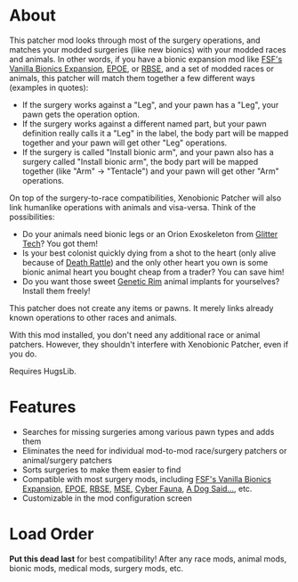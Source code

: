 # About

This patcher mod looks through most of the surgery operations, and matches your modded surgeries (like new bionics) with your modded races and animals.  In other words, if you have a bionic expansion mod like [FSF's Vanilla Bionics Expansion](https://steamcommunity.com/sharedfiles/filedetails/?id=1419675146), [EPOE](https://steamcommunity.com/sharedfiles/filedetails/?id=725956940), or [RBSE](https://steamcommunity.com/sharedfiles/filedetails/?id=850429707), and a set of modded races or animals, this patcher will match them together a few different ways (examples in quotes):

* If the surgery works against a "Leg", and your pawn has a "Leg", your pawn gets the operation option.
* If the surgery works against a different named part, but your pawn definition really calls it a "Leg" in the label, the body part will be mapped together and your pawn will get other "Leg" operations.
* If the surgery is called "Install bionic arm", and your pawn also has a surgery called "Install bionic arm", the body part will be mapped together (like "Arm" -> "Tentacle") and your pawn will get other "Arm" operations.

On top of the surgery-to-race compatibilities, Xenobionic Patcher will also link humanlike operations with animals and visa-versa.  Think of the possibilities:

* Do your animals need bionic legs or an Orion Exoskeleton from [Glitter Tech](https://steamcommunity.com/sharedfiles/filedetails/?id=725576127)?  You got them!
* Is your best colonist quickly dying from a shot to the heart (only alive because of [Death Rattle](https://steamcommunity.com/sharedfiles/filedetails/?id=1552452572)) and the only other heart you own is some bionic animal heart you bought cheap from a trader?  You can save him!
* Do you want those sweet [Genetic Rim](https://steamcommunity.com/sharedfiles/filedetails/?id=1113137502) animal implants for yourselves?  Install them freely!

This patcher does not create any items or pawns. It merely links already known operations to other races and animals.

With this mod installed, you don't need any additional race or animal patchers. However, they shouldn't interfere with Xenobionic Patcher, even if you do.

Requires HugsLib.

# Features

* Searches for missing surgeries among various pawn types and adds them
* Eliminates the need for individual mod-to-mod race/surgery patchers or animal/surgery patchers
* Sorts surgeries to make them easier to find
* Compatible with most surgery mods, including [FSF's Vanilla Bionics Expansion](https://steamcommunity.com/sharedfiles/filedetails/?id=1419675146), [EPOE](https://steamcommunity.com/sharedfiles/filedetails/?id=725956940), [RBSE](https://steamcommunity.com/sharedfiles/filedetails/?id=850429707), [MSE](https://steamcommunity.com/sharedfiles/filedetails/?id=1749027802), [Cyber Fauna](https://steamcommunity.com/sharedfiles/filedetails/?id=1548649032), [A Dog Said...](https://steamcommunity.com/sharedfiles/filedetails/?id=746425621), etc.
* Customizable in the mod configuration screen

# Load Order
**Put this dead last** for best compatibility!  After any race mods, animal mods, bionic mods, medical mods, surgery mods, etc.

